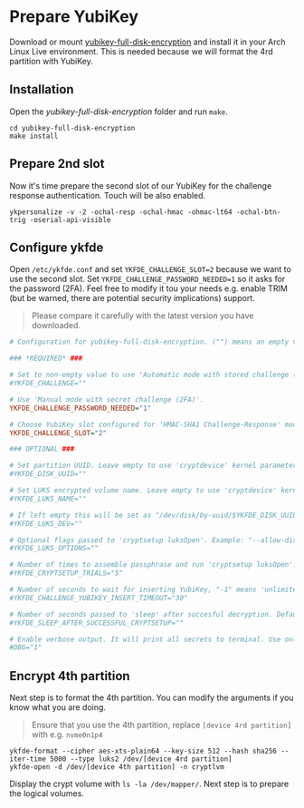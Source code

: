 # Prepare YubiKey

Download or mount [yubikey-full-disk-encryption](https://github.com/agherzan/yubikey-full-disk-encryption) and install it
in your Arch Linux Live environment. This is needed because we will format the 4rd partition with YubiKey.

## Installation
Open the *yubikey-full-disk-encryption* folder and run `make`.

```
cd yubikey-full-disk-encryption
make install
```


## Prepare 2nd slot
Now it's time prepare the second slot of our YubiKey for the challenge response authentication. Touch will be also enabled.

```
ykpersonalize -v -2 -ochal-resp -ochal-hmac -ohmac-lt64 -ochal-btn-trig -oserial-api-visible
```

## Configure ykfde
Open `/etc/ykfde.conf` and set `YKFDE_CHALLENGE_SLOT=2` because we want to use the second slot. 
Set `YKFDE_CHALLENGE_PASSWORD_NEEDED=1` so it asks for the password (2FA). Feel free to modify it tou your needs 
e.g. enable TRIM (but be warned, there are potential security implications) support.

> Please compare it carefully with the latest version you have downloaded.

```ini
# Configuration for yubikey-full-disk-encryption. ("") means an empty value.

### *REQUIRED* ###

# Set to non-empty value to use 'Automatic mode with stored challenge (1FA)'.
#YKFDE_CHALLENGE=""

# Use 'Manual mode with secret challenge (2FA)'.
YKFDE_CHALLENGE_PASSWORD_NEEDED="1"

# Choose YubiKey slot configured for 'HMAC-SHA1 Challenge-Response' mode. Possible values are "1" or "2".
YKFDE_CHALLENGE_SLOT="2"

### OPTIONAL ###

# Set partition UUID. Leave empty to use 'cryptdevice' kernel parameter.
#YKFDE_DISK_UUID=""

# Set LUKS encrypted volume name. Leave empty to use 'cryptdevice' kernel parameter.
#YKFDE_LUKS_NAME=""

# If left empty this will be set as "/dev/disk/by-uuid/$YKFDE_DISK_UUID" -- device to unlock with 'cryptsetup luksOpen'.
#YKFDE_LUKS_DEV=""

# Optional flags passed to 'cryptsetup luksOpen'. Example: "--allow-discards" for TRIM support. Leave empty to use cryptdevice kernel parameter.
#YKFDE_LUKS_OPTIONS=""

# Number of times to assemble passphrase and run 'cryptsetup luksOpen'. Defaults to "5".
#YKFDE_CRYPTSETUP_TRIALS="5"

# Number of seconds to wait for inserting YubiKey, "-1" means 'unlimited'. Defaults to "30".
#YKFDE_CHALLENGE_YUBIKEY_INSERT_TIMEOUT="30"

# Number of seconds passed to 'sleep' after succesful decryption. Defaults to empty, meaning NO sleep.
#YKFDE_SLEEP_AFTER_SUCCESSFUL_CRYPTSETUP=""

# Enable verbose output. It will print all secrets to terminal. Use only for debugging.
#DBG="1"
```

## Encrypt 4th partition
Next step is to format the 4th partition. You can modify the arguments if you know what you are doing. 

> Ensure that you use the 4th partition, replace `[device 4rd partition]` with e.g. `nvme0n1p4`

```
ykfde-format --cipher aes-xts-plain64 --key-size 512 --hash sha256 --iter-time 5000 --type luks2 /dev/[device 4rd partition]
ykfde-open -d /dev/[device 4th partition] -n cryptlvm
```

Display the crypt volume with `ls -la /dev/mapper/`. Next step is to prepare the logical volumes.

